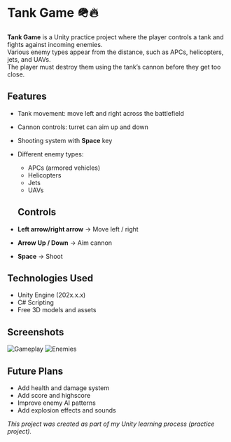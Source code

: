 # Tank Game 🪖🔥

**Tank Game** is a Unity practice project where the player controls a tank and fights against incoming enemies.  
Various enemy types appear from the distance, such as APCs, helicopters, jets, and UAVs.  
The player must destroy them using the tank’s cannon before they get too close.

## Features
- Tank movement: move left and right across the battlefield  
- Cannon controls: turret can aim up and down  
- Shooting system with **Space** key  
- Different enemy types:
  - APCs (armored vehicles)  
  - Helicopters  
  - Jets  
  - UAVs  

  ## Controls
- **Left arrow/right arrow** → Move left / right  
- **Arrow Up / Down** → Aim cannon  
- **Space** → Shoot  

## Technologies Used
- Unity Engine (202x.x.x)  
- C# Scripting  
- Free 3D models and assets 

## Screenshots
![Gameplay](./Game/screenshots/Gameplay.PNG)
![Enemies](./Game/screenshots/Enemies.PNG)

## Future Plans
- Add health and damage system  
- Add score and highscore  
- Improve enemy AI patterns  
- Add explosion effects and sounds  

*This project was created as part of my Unity learning process (practice project).*
